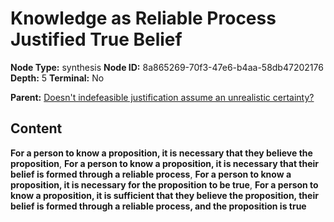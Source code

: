 # Knowledge as Reliable Process Justified True Belief

**Node Type:** synthesis
**Node ID:** 8a865269-70f3-47e6-b4aa-58db47202176
**Depth:** 5
**Terminal:** No

**Parent:** [Doesn't indefeasible justification assume an unrealistic certainty?](doesnt-indefeasible-justification-assume-an-unrealistic-certainty-antithesis-530846a7-f5fd-4a74-aad8-6af2e49eacbe.md)

## Content

**For a person to know a proposition, it is necessary that they believe the proposition**, **For a person to know a proposition, it is necessary that their belief is formed through a reliable process**, **For a person to know a proposition, it is necessary for the proposition to be true**, **For a person to know a proposition, it is sufficient that they believe the proposition, their belief is formed through a reliable process, and the proposition is true**
